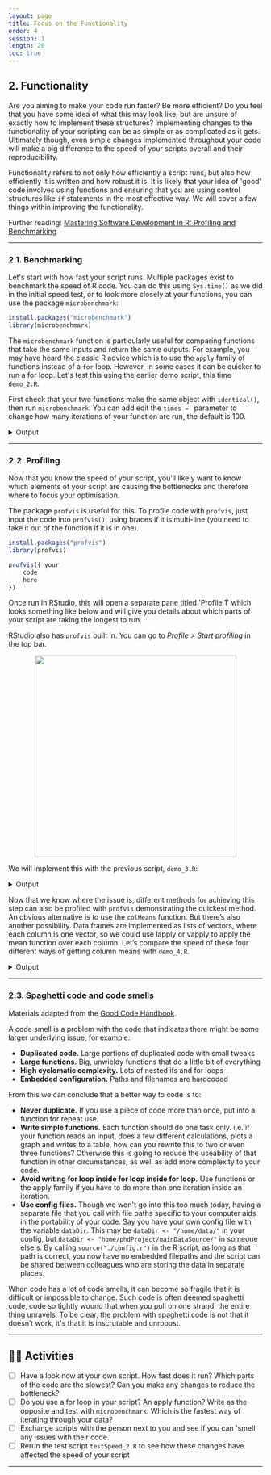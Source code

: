 ```yaml
---
layout: page
title: Focus on the Functionality
order: 4
session: 1
length: 20
toc: true
---
```



## 2. Functionality

Are you aiming to make your code run faster? Be more efficient? Do you feel that you have some idea of what this may look like, but are unsure of exactly how to implement these structures? Implementing changes to the functionality of your scripting can be as simple or as complicated as it gets. Ultimately though, even simple changes implemented throughout your code will make a big difference to the speed of your scripts overall and their reproducibility. 
    
Functionality refers to not only how efficiently a script runs, but also how efficiently it is written and how robust it is. It is likely that your idea of 'good' code involves using functions and ensuring that you are using control structures like `if` statements in the most effective way. We will cover a few things within improving the functionality.
    
Further reading: [Mastering Software Development in R: Profiling and Benchmarking](https://bookdown.org/rdpeng/RProgDA/profiling-and-benchmarking.html)

----

### 2.1. Benchmarking
Let's start with how fast your script runs. Multiple packages exist to benchmark the speed of R code. You can do this using `Sys.time()` as we did in the initial speed test, or to look more closely at your functions, you can use the package `microbenchmark`:
    
```r
install.packages("microbenchmark")    
library(microbenchmark)
```    

The `microbenchmark` function is particularly useful for comparing functions that take the same inputs and return the same outputs. For example, you may have heard the classic R advice which is to use the `apply` family of functions instead of a `for` loop. However, in some cases it can be quicker to run a for loop. Let's test this using the earlier demo script, this time `demo_2.R`.     
    
First check that your two functions make the same object with `identical()`, then run `microbenchmark`. You can add edit the `times = ` parameter to change how many iterations of your function are run, the default is 100.

<details>
    <summary>Output</summary> 
    
As you can see microbenchmark provides a number of summary statistics; `min`, `lq`, `mean`, `median`, `uq`, and `max`. What do you conclude from this? Which of the two functions is faster? 
    
</details>

-----

### 2.2. Profiling

Now that you know the speed of your script, you’ll likely want to know which elements of your script are causing the bottlenecks and therefore where to focus your optimisation.

The package `profvis` is useful for this. To profile code with `profvis`, just input the code into `profvis()`, using braces if it is multi-line (you need to take it out of the function if it is in one).
    
```r
install.packages("profvis")
library(profvis)

profvis({ your
    code
    here
})
```
Once run in RStudio, this will open a separate pane titled 'Profile 1' which looks something like below and will give you details about which parts of your script are taking the longest to run.   

RStudio also has `profvis` built in. You can go to *Profile > Start profiling* in the top bar.  
    
<center><img src="https://rstudioblog.files.wordpress.com/2016/05/profile.png" width="400"></center>

    
We will implement this with the previous script, `demo_3.R`:


<details>
    <summary>Output</summary>   
    
The profiler gives you two tabs to look at. The data view provides a top-down tabular view of the profile. In the flame graph, the horizontal direction represents time in milliseconds, and the vertical direction represents the call stack. You'll see that the flame graph shows you different length bars underneath 'Memory' and 'Time'. The former illustrates how much memory allocation this step of your script is using, while the latter gives an indication of which parts of the script take the longest to run. In the demo script, by far the largest time and memory allocation is going to the apply step calculating the column means of the data. Therefore this is where we want to focus our attention.
    
</details>

Now that we know where the issue is, different methods for achieving this step can also be profiled with `profvis` demonstrating the quickest method. An obvious alternative is to use the `colMeans` function. But there’s also another possibility. Data frames are implemented as lists of vectors, where each column is one vector, so we could use lapply or vapply to apply the mean function over each column. Let’s compare the speed of these four different ways of getting column means with `demo_4.R`.


<details>
    <summary>Output</summary>  

Which command is the fastest? Are you surprised? `colMeans` is about 6x faster than using apply with mean, but it's still using `as.matrix`, which takes a significant amount of time. `lapply/vapply` are faster yet – about 10x faster than apply. As the desired form is a numeric vector, which is the best option to go for?
    
</details>

----

### 2.3. Spaghetti code and code smells

Materials adapted from the [Good Code Handbook](https://goodresearch.dev/decoupled.html).

A code smell is a problem with the code that indicates there might be some larger underlying issue, for example:
- **Duplicated code.** Large portions of duplicated code with small tweaks
- **Large functions.** Big, unwieldy functions that do a little bit of everything
- **High cyclomatic complexity.** Lots of nested ifs and for loops
- **Embedded configuration.** Paths and filenames are hardcoded 

From this we can conclude that a better way to code is to: 

- **Never duplicate.** If you use a piece of code more than once, put into a function for repeat use. 
- **Write simple functions.** Each function should do one task only. i.e. if your function reads an input, does a few different calculations, plots a graph and writes to a table, how can you rewrite this to two or even three functions? Otherwise this is going to reduce the useability of that function in other circumstances, as well as add more complexity to your code.
- **Avoid writing for loop inside for loop inside for loop.** Use functions or the apply family if you have to do more than one iteration inside an iteration. 
- **Use config files.** Though we won't go into this too much today, having a separate file that you call with file paths specific to your computer aids in the portability of your code. Say you have your own config file with the variable `dataDir`. This may be `dataDir <- "/home/data/"` in your config, but `dataDir <- "home/phdProject/mainDataSource/"` in someone else's. By calling `source("./config.r")` in the R script, as long as that path is correct, you now have no embedded filepaths and the script can be shared between colleagues who are storing the data in separate places.

When code has a lot of code smells, it can become so fragile that it is difficult or impossible to change. Such code is often deemed spaghetti code, code so tightly wound that when you pull on one strand, the entire thing unravels. To be clear, the problem with spaghetti code is not that it doesn’t work, it's that it is inscrutable and unrobust.

-----
    
## 🏃‍♀️ Activities

- [ ] Have a look now at your own script. How fast does it run? Which parts of the code are the slowest? Can you make any changes to reduce the bottleneck? 
- [ ] Do you use a for loop in your script? An apply function? Write as the opposite and test with `microbenchmark`. Which is the fastest way of iterating through your data?
- [ ] Exchange scripts with the person next to you and see if you can 'smell' any issues with their code.  
- [ ] Rerun the test script `testSpeed_2.R` to see how these changes have affected the speed of your script

-----
